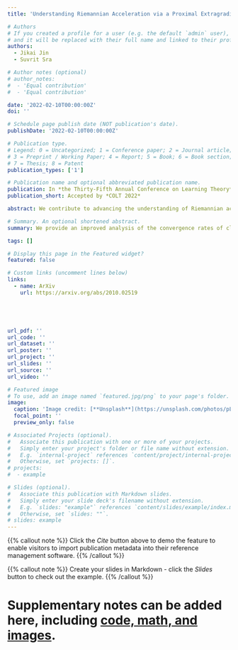 ```yaml
---
title: 'Understanding Riemannian Acceleration via a Proximal Extragradient Framework'

# Authors
# If you created a profile for a user (e.g. the default `admin` user), write the username (folder name) here
# and it will be replaced with their full name and linked to their profile.
authors:
  - Jikai Jin
  - Suvrit Sra

# Author notes (optional)
# author_notes:
#  - 'Equal contribution'
#  - 'Equal contribution'

date: '2022-02-10T00:00:00Z'
doi: ''

# Schedule page publish date (NOT publication's date).
publishDate: '2022-02-10T00:00:00Z'

# Publication type.
# Legend: 0 = Uncategorized; 1 = Conference paper; 2 = Journal article;
# 3 = Preprint / Working Paper; 4 = Report; 5 = Book; 6 = Book section;
# 7 = Thesis; 8 = Patent
publication_types: ['1']

# Publication name and optional abbreviated publication name.
publication: In *the Thirty-Fifth Annual Conference on Learning Theory*
publication_short: Accepted by *COLT 2022*

abstract: We contribute to advancing the understanding of Riemannian accelerated gradient methods. In particular, we revisit Accelerated Hybrid Proximal Extragradient(A-HPE), a powerful framework for obtaining Euclidean accelerated methods \citep{monteiro2013accelerated}. Building on A-HPE, we then propose and analyze Riemannian A-HPE. The core of our analysis consists of two key components (i) a set of new insights into Euclidean A-HPE itself; and (ii) a careful control of metric distortion caused by Riemannian geometry. We illustrate our framework by obtaining a few existing and new Riemannian accelerated gradient methods as special cases, while characterizing their acceleration as corollaries of our main results.

# Summary. An optional shortened abstract.
summary: We provide an improved analysis of the convergence rates of clipping algorithms, theoretically justifying their superior performance in deep learning.

tags: []

# Display this page in the Featured widget?
featured: false

# Custom links (uncomment lines below)
links:
  - name: ArXiv
    url: https://arxiv.org/abs/2010.02519



  

url_pdf: ''
url_code: ''
url_dataset: ''
url_poster: ''
url_project: ''
url_slides: ''
url_source: ''
url_video: ''

# Featured image
# To use, add an image named `featured.jpg/png` to your page's folder.
image:
  caption: 'Image credit: [**Unsplash**](https://unsplash.com/photos/pLCdAaMFLTE)'
  focal_point: ''
  preview_only: false

# Associated Projects (optional).
#   Associate this publication with one or more of your projects.
#   Simply enter your project's folder or file name without extension.
#   E.g. `internal-project` references `content/project/internal-project/index.md`.
#   Otherwise, set `projects: []`.
# projects:
#  - example

# Slides (optional).
#   Associate this publication with Markdown slides.
#   Simply enter your slide deck's filename without extension.
#   E.g. `slides: "example"` references `content/slides/example/index.md`.
#   Otherwise, set `slides: ""`.
# slides: example
---
```


{{% callout note %}}
Click the _Cite_ button above to demo the feature to enable visitors to import publication metadata into their reference management software.
{{% /callout %}}

{{% callout note %}}
Create your slides in Markdown - click the _Slides_ button to check out the example.
{{% /callout %}}

# Supplementary notes can be added here, including [code, math, and images](https://wowchemy.com/docs/writing-markdown-latex/).
